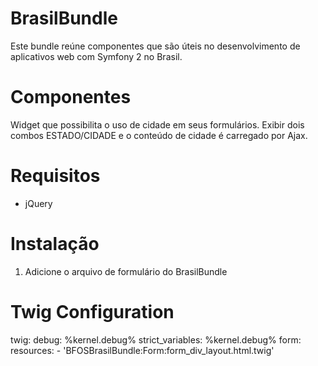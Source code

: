 BrasilBundle
============

Este bundle reúne componentes que são úteis no desenvolvimento de aplicativos web
com Symfony 2 no Brasil.

Componentes
===========

Widget que possibilita o uso de cidade em seus formulários. Exibir dois combos ESTADO/CIDADE e o conteúdo de cidade
é carregado por Ajax.

Requisitos
==========

- jQuery

Instalação
==========

1. Adicione o arquivo de formulário do BrasilBundle

# Twig Configuration
twig:
    debug:            %kernel.debug%
    strict_variables: %kernel.debug%
    form:
        resources:
            - 'BFOSBrasilBundle:Form:form_div_layout.html.twig'


